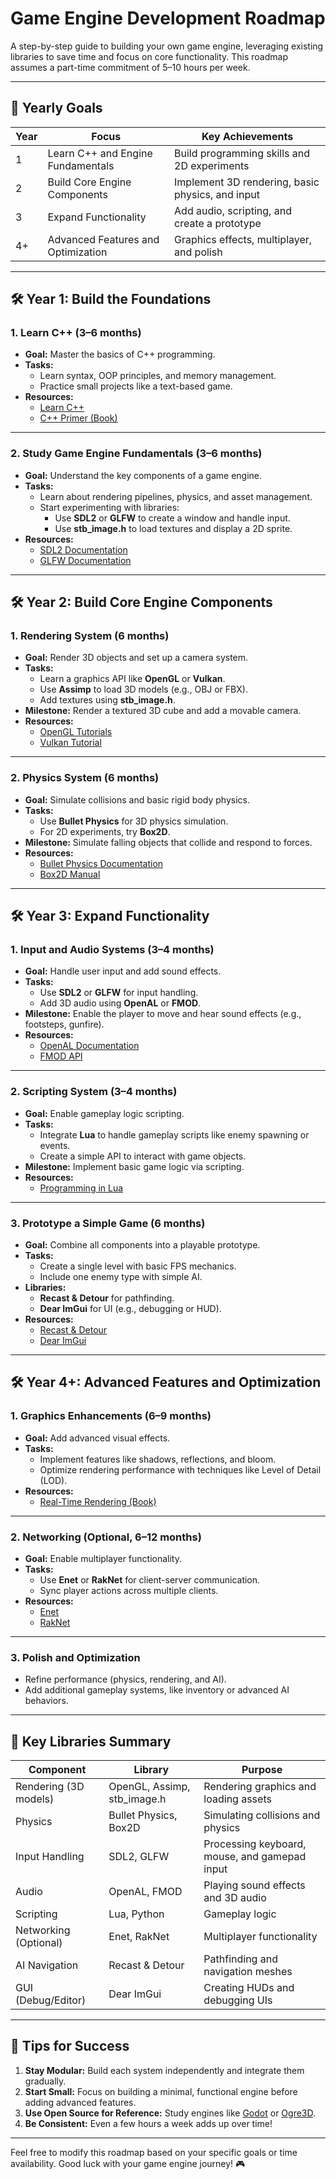 # Game Engine Development Roadmap

A step-by-step guide to building your own game engine, leveraging existing libraries to save time and focus on core functionality. This roadmap assumes a part-time commitment of 5–10 hours per week.

---

## 📅 Yearly Goals

| **Year** | **Focus**                          | **Key Achievements**                              |
|----------|------------------------------------|--------------------------------------------------|
| 1        | Learn C++ and Engine Fundamentals | Build programming skills and 2D experiments      |
| 2        | Build Core Engine Components      | Implement 3D rendering, basic physics, and input |
| 3        | Expand Functionality              | Add audio, scripting, and create a prototype     |
| 4+       | Advanced Features and Optimization| Graphics effects, multiplayer, and polish        |

---

## 🛠 Year 1: Build the Foundations

### **1. Learn C++ (3–6 months)**
- **Goal:** Master the basics of C++ programming.
- **Tasks:**
  - Learn syntax, OOP principles, and memory management.
  - Practice small projects like a text-based game.
- **Resources:**
  - [Learn C++](https://learncpp.com)
  - [C++ Primer (Book)](https://www.amazon.com/C-Primer-Stanley-B-Lippman/dp/0321714113)

---

### **2. Study Game Engine Fundamentals (3–6 months)**
- **Goal:** Understand the key components of a game engine.
- **Tasks:**
  - Learn about rendering pipelines, physics, and asset management.
  - Start experimenting with libraries:
    - Use **SDL2** or **GLFW** to create a window and handle input.
    - Use **stb_image.h** to load textures and display a 2D sprite.
- **Resources:**
  - [SDL2 Documentation](https://wiki.libsdl.org/)
  - [GLFW Documentation](https://www.glfw.org/docs/latest/)

---

## 🛠 Year 2: Build Core Engine Components

### **1. Rendering System (6 months)**
- **Goal:** Render 3D objects and set up a camera system.
- **Tasks:**
  - Learn a graphics API like **OpenGL** or **Vulkan**.
  - Use **Assimp** to load 3D models (e.g., OBJ or FBX).
  - Add textures using **stb_image.h**.
- **Milestone:** Render a textured 3D cube and add a movable camera.
- **Resources:**
  - [OpenGL Tutorials](https://learnopengl.com)
  - [Vulkan Tutorial](https://vulkan-tutorial.com)

---

### **2. Physics System (6 months)**
- **Goal:** Simulate collisions and basic rigid body physics.
- **Tasks:**
  - Use **Bullet Physics** for 3D physics simulation.
  - For 2D experiments, try **Box2D**.
- **Milestone:** Simulate falling objects that collide and respond to forces.
- **Resources:**
  - [Bullet Physics Documentation](https://pybullet.org/wordpress/)
  - [Box2D Manual](https://box2d.org/documentation/)

---

## 🛠 Year 3: Expand Functionality

### **1. Input and Audio Systems (3–4 months)**
- **Goal:** Handle user input and add sound effects.
- **Tasks:**
  - Use **SDL2** or **GLFW** for input handling.
  - Add 3D audio using **OpenAL** or **FMOD**.
- **Milestone:** Enable the player to move and hear sound effects (e.g., footsteps, gunfire).
- **Resources:**
  - [OpenAL Documentation](https://openal.org/)
  - [FMOD API](https://fmod.com/)

---

### **2. Scripting System (3–4 months)**
- **Goal:** Enable gameplay logic scripting.
- **Tasks:**
  - Integrate **Lua** to handle gameplay scripts like enemy spawning or events.
  - Create a simple API to interact with game objects.
- **Milestone:** Implement basic game logic via scripting.
- **Resources:**
  - [Programming in Lua](https://www.lua.org/pil/)

---

### **3. Prototype a Simple Game (6 months)**
- **Goal:** Combine all components into a playable prototype.
- **Tasks:**
  - Create a single level with basic FPS mechanics.
  - Include one enemy type with simple AI.
- **Libraries:**
  - **Recast & Detour** for pathfinding.
  - **Dear ImGui** for UI (e.g., debugging or HUD).
- **Resources:**
  - [Recast & Detour](https://github.com/recastnavigation/recastnavigation)
  - [Dear ImGui](https://github.com/ocornut/imgui)

---

## 🛠 Year 4+: Advanced Features and Optimization

### **1. Graphics Enhancements (6–9 months)**
- **Goal:** Add advanced visual effects.
- **Tasks:**
  - Implement features like shadows, reflections, and bloom.
  - Optimize rendering performance with techniques like Level of Detail (LOD).
- **Resources:**
  - [Real-Time Rendering (Book)](https://www.realtimerendering.com/)

---

### **2. Networking (Optional, 6–12 months)**
- **Goal:** Enable multiplayer functionality.
- **Tasks:**
  - Use **Enet** or **RakNet** for client-server communication.
  - Sync player actions across multiple clients.
- **Resources:**
  - [Enet](http://enet.bespin.org/)
  - [RakNet](https://github.com/OculusVR/RakNet)

---

### **3. Polish and Optimization**
- Refine performance (physics, rendering, and AI).
- Add additional gameplay systems, like inventory or advanced AI behaviors.

---

## 🔧 Key Libraries Summary

| **Component**            | **Library**             | **Purpose**                                       |
|---------------------------|-------------------------|---------------------------------------------------|
| Rendering (3D models)     | OpenGL, Assimp, stb_image.h | Rendering graphics and loading assets           |
| Physics                   | Bullet Physics, Box2D   | Simulating collisions and physics                |
| Input Handling            | SDL2, GLFW             | Processing keyboard, mouse, and gamepad input    |
| Audio                     | OpenAL, FMOD           | Playing sound effects and 3D audio               |
| Scripting                 | Lua, Python            | Gameplay logic                                    |
| Networking (Optional)     | Enet, RakNet           | Multiplayer functionality                        |
| AI Navigation             | Recast & Detour        | Pathfinding and navigation meshes                |
| GUI (Debug/Editor)        | Dear ImGui             | Creating HUDs and debugging UIs                  |

---

## 🎯 Tips for Success
1. **Stay Modular:** Build each system independently and integrate them gradually.
2. **Start Small:** Focus on building a minimal, functional engine before adding advanced features.
3. **Use Open Source for Reference:** Study engines like [Godot](https://godotengine.org/) or [Ogre3D](https://www.ogre3d.org/).
4. **Be Consistent:** Even a few hours a week adds up over time!

---

Feel free to modify this roadmap based on your specific goals or time availability. Good luck with your game engine journey! 🎮
